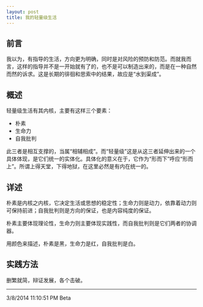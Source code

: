 ```yaml
---
layout: post
title: 我的轻量级生活
---
```


## 前言 ##
我以为，有指导的生活，方向更为明确，同时是对风险的预防和防范。而就我而言，这样的指导并不是一开始就有了的，也不是可以制造出来的，而是在一种自然而然的诉求。这是长期的徘徊和思索中的结果，故应是“水到渠成”。

## 概述 ##
轻量级生活有其内核，主要有这样三个要素：

- 朴素
- 生命力
- 自我批判

此三者是相互支撑的，当属“相辅相成”。而“轻量级”这是从这三者延伸出来的一个具体体现，是它们统一的实体化。具体化的意义在于，它作为“形而下”呼应“形而上”。所谓上得天堂，下得地狱，在这里必然是有内在统一的。

## 详述 #
朴素是内核之内核，它决定生活或思想的稳定性；生命力则是动力，依靠着动力则可保持前进；自我批判则是方向的保证，也是内容纯度的保证。

朴素主要体现理论性，生命力则主要体现实践性，而自我批判则是它们两者的协调器。

用颜色来描述，朴素是黑，生命力是红，自我批判是白。

## 实践方法 ##
删繁就简，辩证发展，各个击破。

----
3/8/2014 11:10:51 PM Beta
